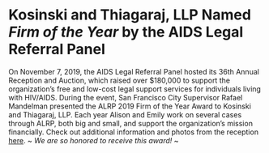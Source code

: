 # Kosinski and Thiagaraj, LLP Named _Firm of the Year_ by the AIDS Legal Referral Panel

On November 7, 2019, the AIDS Legal Referral Panel hosted its 36th Annual Reception and Auction, which raised over $180,000 to support the organization’s free and low-cost legal support services for individuals living with HIV/AIDS.  During the event, San Francisco City Supervisor Rafael Mandelman presented the ALRP 2019 Firm of the Year Award to Kosinski and Thiagaraj, LLP.  Each year Alison and Emily work on several cases through ALRP, both big and small, and support the organization’s mission financially.  Check out additional information and photos from the reception [here](https://www.alrp.org/gallery/alrp-36th-annual-reception-auction-photos).
~ _We are so honored to receive this award!_ ~ 
